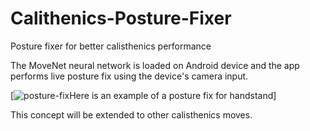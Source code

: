 # Calithenics-Posture-Fixer
Posture fixer for better calisthenics performance

The MoveNet neural network is loaded on Android device and the app performs live posture fix using the device's camera input.

[![posture-fix](https://user-images.githubusercontent.com/44348741/196702701-1dabc02f-d5fe-4153-bbe7-42d511f43e4b.gif)Here is an example of a posture fix for handstand]

This concept will be extended to other calisthenics moves.
